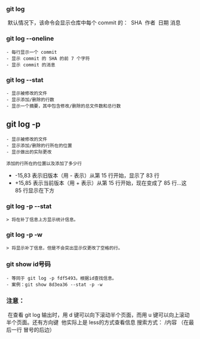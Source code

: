 ### git log
​	默认情况下，该命令会显示仓库中每个 commit 的：
​	SHA
​	作者
​	日期
​	消息

### git log --oneline
	- 每行显示一个 commit
	- 显示 commit 的 SHA 的前 7 个字符
	- 显示 commit 的消息

### git log --stat
	- 显示被修改的文件
	- 显示添加/删除的行数
	- 显示一个摘要，其中包含修改/删除的总文件数和总行数

## git log -p	
	- 显示被修改的文件
	- 显示添加/删除的行所在的位置
	- 显示做出的实际更改	

`添加的行所在的位置以及添加了多少行`

- -15,83 表示旧版本（用 - 表示）从第 15 行开始，显示了 83 行
- +15,85 表示当前版本（用 + 表示）从第 15 行开始，现在变成了 85 行...这 85 行显示在下方
  	

### git log -p --stat
	> 将在补丁信息上方显示统计信息。

### git log -p -w 
	> 将显示补丁信息，但是不会突出显示仅更改了空格的行。

### git show  id号码
	- 等同于 git log -p fdf5493。根据id查找信息。
	- 案例：git show 8d3ea36 --stat -p -w	

### 注意：

​	在查看 git log 输出时，用 d 键可以向下滚动半个页面，而用 u 键可以向上滚动半个页面。还有方向键
​	他实际上是 less的方式查看信息
​	搜索方式： /内容 （在最后一行 冒号的后边）